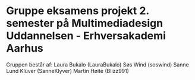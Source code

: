 # Gruppe eksamens projekt 2. semester på Multimediadesign Uddannelsen - Erhversakademi Aarhus

Gruppen består af:
Laura Bukalo (LauraBukalo)
Søs Wind (soswind)
Sanne Lund Klüver (SanneKlyver)
Martin Høite (Blizz991)
